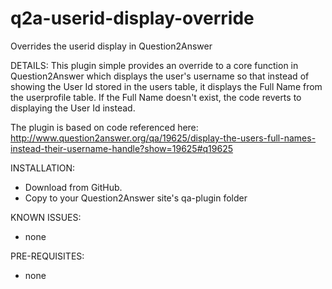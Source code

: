 q2a-userid-display-override
===========================

Overrides the userid display in Question2Answer

DETAILS:
This plugin simple provides an override to a core function in Question2Answer which displays the user's username
so that instead of showing the User Id stored in the users table, it displays the Full Name from the userprofile
table.  If the Full Name doesn't exist, the code reverts to displaying the User Id instead.

The plugin is based on code referenced here:
http://www.question2answer.org/qa/19625/display-the-users-full-names-instead-their-username-handle?show=19625#q19625

INSTALLATION:
* Download from GitHub.
* Copy to your Question2Answer site's qa-plugin folder

KNOWN ISSUES:
* none

PRE-REQUISITES:
* none
